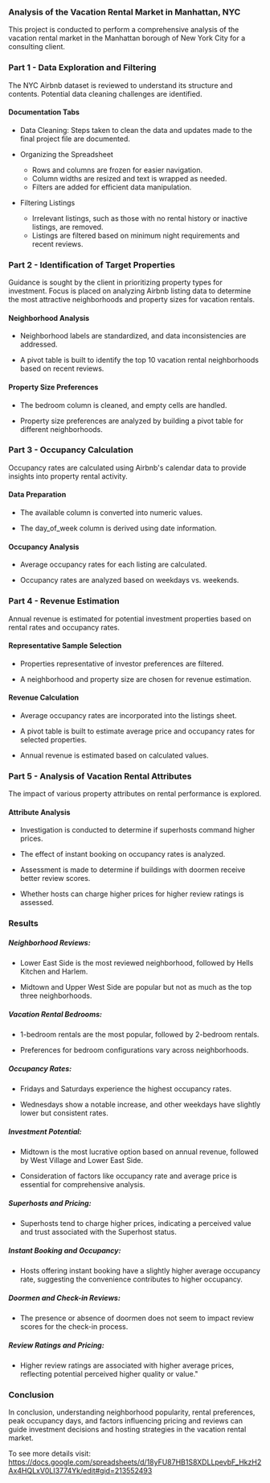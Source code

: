 ### Analysis of the Vacation Rental Market in Manhattan, NYC

This project is conducted to perform a comprehensive analysis of the vacation rental market in the Manhattan borough of New York City for a consulting client.

### Part 1 - Data Exploration and Filtering

The NYC Airbnb dataset is reviewed to understand its structure and contents. Potential data cleaning challenges are identified.

#### Documentation Tabs

- Data Cleaning: Steps taken to clean the data and updates made to the final project file are documented.

- Organizing the Spreadsheet
	- Rows and columns are frozen for easier navigation.
	- Column widths are resized and text is wrapped as needed.
	- Filters are added for efficient data manipulation.

- Filtering Listings
	- Irrelevant listings, such as those with no rental history or inactive listings, are removed.
	- Listings are filtered based on minimum night requirements and recent reviews.

### Part 2 - Identification of Target Properties

Guidance is sought by the client in prioritizing property types for investment. Focus is placed on analyzing Airbnb listing data to determine the most attractive neighborhoods and property sizes for vacation rentals.

#### Neighborhood Analysis

- Neighborhood labels are standardized, and data inconsistencies are addressed.

- A pivot table is built to identify the top 10 vacation rental neighborhoods based on recent reviews.

#### Property Size Preferences

- The bedroom column is cleaned, and empty cells are handled.

- Property size preferences are analyzed by building a pivot table for different neighborhoods.

### Part 3 - Occupancy Calculation

Occupancy rates are calculated using Airbnb's calendar data to provide insights into property rental activity.

#### Data Preparation

- The available column is converted into numeric values.

- The day_of_week column is derived using date information.

#### Occupancy Analysis

- Average occupancy rates for each listing are calculated.

- Occupancy rates are analyzed based on weekdays vs. weekends.

### Part 4 - Revenue Estimation

Annual revenue is estimated for potential investment properties based on rental rates and occupancy rates.

#### Representative Sample Selection

- Properties representative of investor preferences are filtered.

- A neighborhood and property size are chosen for revenue estimation.

#### Revenue Calculation

- Average occupancy rates are incorporated into the listings sheet.

- A pivot table is built to estimate average price and occupancy rates for selected properties.

- Annual revenue is estimated based on calculated values.

### Part 5 - Analysis of Vacation Rental Attributes

The impact of various property attributes on rental performance is explored.

#### Attribute Analysis

- Investigation is conducted to determine if superhosts command higher prices.

- The effect of instant booking on occupancy rates is analyzed.

- Assessment is made to determine if buildings with doormen receive better review scores.

- Whether hosts can charge higher prices for higher review ratings is assessed.

### Results

##### Neighborhood Reviews:

- Lower East Side is the most reviewed neighborhood, followed by Hells Kitchen and Harlem.

- Midtown and Upper West Side are popular but not as much as the top three neighborhoods.						
##### Vacation Rental Bedrooms:

- 1-bedroom rentals are the most popular, followed by 2-bedroom rentals.

- Preferences for bedroom configurations vary across neighborhoods.										
##### Occupancy Rates:

- Fridays and Saturdays experience the highest occupancy rates.

- Wednesdays show a notable increase, and other weekdays have slightly lower but consistent rates.						
##### Investment Potential:

- Midtown is the most lucrative option based on annual revenue, followed by West Village and Lower East Side.

- Consideration of factors like occupancy rate and average price is essential for comprehensive analysis.											
##### Superhosts and Pricing:

- Superhosts tend to charge higher prices, indicating a perceived value and trust associated with the Superhost status.									
##### Instant Booking and Occupancy:

- Hosts offering instant booking have a slightly higher average occupancy rate, suggesting the convenience contributes to higher occupancy.							
##### Doormen and Check-in Reviews:

- The presence or absence of doormen does not seem to impact review scores for the check-in process.						
##### Review Ratings and Pricing:

- Higher review ratings are associated with higher average prices, reflecting potential perceived higher quality or value."			

### Conclusion 
		
In conclusion, understanding neighborhood popularity, rental preferences, peak occupancy days, and factors influencing pricing and reviews
can guide investment decisions and hosting strategies in the vacation rental market.

To see more details visit: https://docs.google.com/spreadsheets/d/18yFU87HB1S8XDLLpevbF_HkzH2Ax4HQLxV0LI3774Yk/edit#gid=213552493


